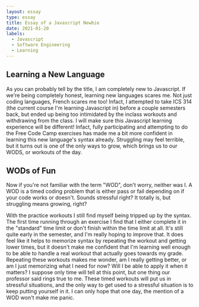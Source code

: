 ```yaml
---
layout: essay
type: essay
title: Essay of a Javascript Newbie
date: 2021-01-20
labels:
  - Javascript
  - Software Engineering
  - Learning
---
```

## Learning a New Language

  As you can probably tell by the title, I am completely new to Javascript.  If we're being completely honest, learning new languages scares me.  Not just coding languages, French scares me too!  Infact, I attempted to take ICS 314 (the current course I'm learning Javascript in) before a couple semesters back, but ended up being too intimidated by the inclass workouts and withdrawing from the class.  I will make sure this Javascript learning experience will be different!  Infact, fully participating and attempting to do the Free Code Camp exercises has made me a bit more confident in learning this new language's syntax already.  Struggling may feel terrible, but it turns out is one of the only ways to grow, which brings us to our WODS, or workouts of the day. 
  
## WODs of Fun
  
  Now if you're not familiar with the term "WOD", don't worry, neither was I.  A WOD is a timed coding problem that is either pass or fail depending on if your code works or doesn't.  Sounds stressful right?  It totally is, but struggling means growing, right?
  
  With the practice workouts I still find myself being tripped up by the syntax.  The first time running through an exercise I find that I either complete it in the "standard" time limit or don't finish within the time limit at all.  It's still quite early in the semester, and I'm really hoping to improve that.  It does feel like it helps to memorize syntax by repeating the workout and getting lower times, but it doesn't make me confident that I'm learning well enough to be able to handle a real workout that actually goes towards my grade.  Repeating these workouts makes me wonder, am I really getting better, or am I just memorizing what I need for now?  Will I be able to apply it when it matters?  I suppose only time will tell at this point, but one thing our professor said rings true to me.  These timed workouts will put us in stressful situations, and the only way to get used to a stressful situation is to keep putting yourself in it.  I can only hope that one day, the mention of a WOD won't make me panic.
